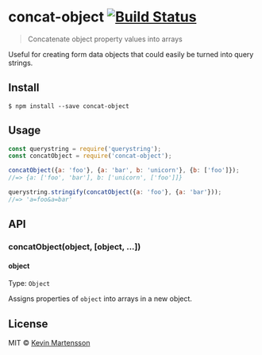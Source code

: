 # concat-object [![Build Status](https://travis-ci.org/kevva/concat-object.svg?branch=master)](https://travis-ci.org/kevva/concat-object)

> Concatenate object property values into arrays

Useful for creating form data objects that could easily be turned into query strings.


## Install

```
$ npm install --save concat-object
```


## Usage

```js
const querystring = require('querystring');
const concatObject = require('concat-object');

concatObject({a: 'foo'}, {a: 'bar', b: 'unicorn'}, {b: ['foo']});
//=> {a: ['foo', 'bar'], b: ['unicorn', ['foo']]}

querystring.stringify(concatObject({a: 'foo'}, {a: 'bar'}));
//=> 'a=foo&a=bar'
```


## API

### concatObject(object, [object, ...])

#### object

Type: `Object`

Assigns properties of `object` into arrays in a new object.


## License

MIT © [Kevin Martensson](http://github.com/kevva)
